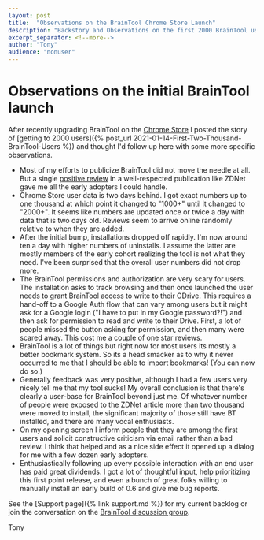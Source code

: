 ```yaml
---
layout: post
title:  "Observations on the BrainTool Chrome Store Launch"
description: "Backstory and Observations on the first 2000 BrainTool users. Click through to level up your browser workflow for free!"
excerpt_separator: <!--more-->
author: "Tony"
audience: "nonuser"
---
```



# Observations on the initial BrainTool launch

After recently upgrading BrainTool on the [Chrome Store](https://chrome.google.com/webstore/detail/braintool/fialfmcgpibjgdoeodaondepigiiddio) I posted the story of [getting to 2000 users]({% post_url 2021-01-14-First-Two-Thousand-BrainTool-Users %}) and thought I'd follow up here with some more specific observations.

- Most of my efforts to publicize BrainTool did not move the needle at all. But a single [positive review](https://www.zdnet.com/article/every-google-chrome-user-should-try-this/) in a well-respected publication like ZDNet gave me all the early adopters I could handle.<!--more-->
- Chrome Store user data is two days behind. I got exact numbers up to one thousand at which point it changed to "1000+" until it changed to "2000+". It seems like numbers are updated once or twice a day with data that is two days old. Reviews seem to arrive online randomly relative to when they are added.
- After the initial bump, installations dropped off rapidly. I'm now around ten a day with higher numbers of uninstalls. I assume the latter are mostly members of the early cohort realizing the tool is not what they need. I've been surprised that the overall user numbers did not drop more.
- The BrainTool permissions and authorization are very scary for users. The installation asks to track browsing and then once launched the user needs to grant BrainTool access to write to their GDrive. This requires a hand-off to a Google Auth flow that can vary among users but it might ask for a Google login ("I have to put in my Google password?!") and then ask for permission to read and write to their Drive. First, a lot of people missed the button asking for permission, and then many were scared away. This cost me a couple of one star reviews.
- BrainTool is a lot of things but right now for most users its mostly a better bookmark system. So its a head smacker as to why it never occurred to me that I should be able to import bookmarks! (You can now do so.)
- Generally feedback was very positive, although I had a few users very nicely tell me that my tool sucks! My overall conclusion is that there's clearly a user-base for BrainTool beyond just me. Of whatever number of people were exposed to the ZDNet article more than two thousand were moved to install, the significant majority of those still have BT installed, and there are many vocal enthusiasts. 
- On my opening screen I inform people that they are among the first users and solicit constructive criticism via email rather than a bad review. I think that helped and as a nice side effect it opened up a dialog for me with a few dozen early adopters.
- Enthusiastically following up every possible interaction with an end user has paid great dividends. I got a lot of thoughtful input, help prioritizing this first point release, and even a bunch of great folks willing to manually install an early build of 0.6 and give me bug reports.

See the [Support page]({% link support.md %}) for my current backlog or join the conversation on the [BrainTool discussion group](https://groups.google.com/u/2/g/braintool-discussion).

Tony
